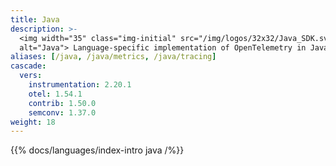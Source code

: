 ```yaml
---
title: Java
description: >-
  <img width="35" class="img-initial" src="/img/logos/32x32/Java_SDK.svg"
  alt="Java"> Language-specific implementation of OpenTelemetry in Java.
aliases: [/java, /java/metrics, /java/tracing]
cascade:
  vers:
    instrumentation: 2.20.1
    otel: 1.54.1
    contrib: 1.50.0
    semconv: 1.37.0
weight: 18
---
```


{{% docs/languages/index-intro java /%}}
